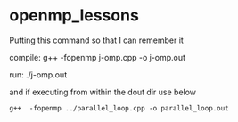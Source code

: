 # openmp_lessons

Putting this command so that I can remember it

compile:
     g++ -fopenmp j-omp.cpp -o j-omp.out

run:
    ./j-omp.out


and if executing from within the dout dir use below 

    g++  -fopenmp ../parallel_loop.cpp -o parallel_loop.out

